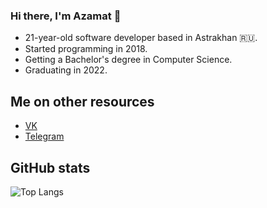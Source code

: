 ### Hi there, I'm Azamat 👋

- 21-year-old software developer based in Astrakhan 🇷🇺.
- Started programming in 2018.
- Getting a Bachelor's degree in Computer Science. 
- Graduating in 2022.

## Me on other resources
- [VK](https://vk.com/08now)
- [Telegram](https://t.me/08now)

## GitHub stats

![Top Langs](https://github-readme-stats-axpwmfcg3.vercel.app/api/top-langs/?username=Azamature1719&layout=compact)
